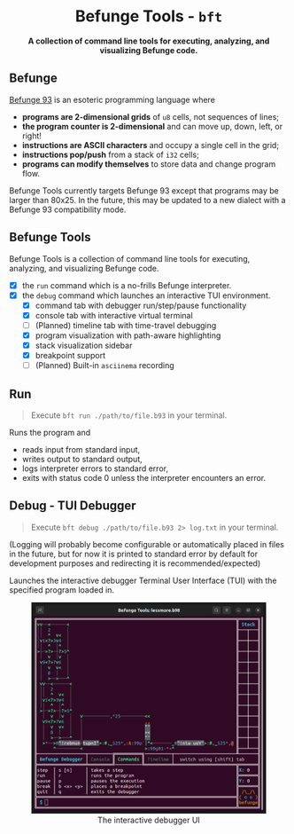 <div align="center">
  <h1>Befunge Tools - <code>bft</code></h1>

  <p>
    <strong>A collection of command line tools for executing, analyzing, and visualizing Befunge code.</strong>
  </p>
</div>

## Befunge

[Befunge 93](https://esolangs.org/wiki/Befunge) is an esoteric programming language where
* **programs are 2-dimensional grids** of `u8` cells, not sequences of lines;
* **the program counter is 2-dimensional** and can move up, down, left, or right!
* **instructions are ASCII characters** and occupy a single cell in the grid;
* **instructions pop/push** from a stack of `i32` cells;
* **programs can modify themselves** to store data and change program flow.

Befunge Tools currently targets Befunge 93 except that programs may be larger than 80x25. In the future, this may be updated to a new dialect with a Befunge 93 compatibility mode.

## Befunge Tools

Befunge Tools is a collection of command line tools for executing, analyzing, and visualizing Befunge code.

- [X] the `run` command which is a no-frills Befunge interpreter.
- [X] the `debug` command which launches an interactive TUI environment.
  - [X] command tab with debugger run/step/pause functionality
  - [X] console tab with interactive virtual terminal
  - [ ] (Planned) timeline tab with time-travel debugging
  - [X] program visualization with path-aware highlighting
  - [X] stack visualization sidebar
  - [X] breakpoint support
  - [ ] (Planned) Built-in `asciinema` recording

## Run

> Execute `bft run ./path/to/file.b93` in your terminal.

Runs the program and
* reads input from standard input,
* writes output to standard output,
* logs interpreter errors to standard error,
* exits with status code 0 unless the interpreter encounters an error.

## Debug - TUI Debugger

> Execute `bft debug ./path/to/file.b93 2> log.txt` in your terminal.

(Logging will probably become configurable or automatically placed in files in the future, but for now it is printed to standard error by default for development purposes and redirecting it is recommended/expected)

Launches the interactive debugger Terminal User Interface (TUI) with the specified program loaded in.

<figure>
  <img src="./docs/tui_example.png" alt="A terminal window with the title 'Befunge Tools: lessmore.b93' that is displaying the Terminal User Interface (TUI) of a debugger for the Befunge esoteric programming language. It is made up of Box Drawing Characters and styled with ANSI color codes. It has a main program area displaying a program for a simple guessing game that picks a random number that you try to guess,, a sidebar with an empty table titled Stack, and a set of tabs at the bottom called Console, Commands, and Timeline. The Commands tab is currently selected and shows an empty user input prompt and help output instructing the user on how to operate the debugger.">
  <figcaption align="center">The interactive debugger UI</figcaption>
</figure>